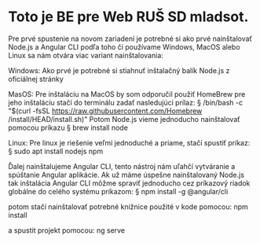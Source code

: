 # Toto je BE pre Web RUŠ SD mladsot. 

Pre prvé spustenie na novom zariadení je potrebné si ako prvé nainštalovať Node.js a Angular CLI podľa toho či používame Windows, MacOS alebo Linux sa nám otvára viac variant nainštalovania:

Windows:
Ako prvé je potrebné si stiahnuť inštalačný balík Node.js z oficiálnej stránky

MasOS: 
Pre inštaláciu na MacOS by som odporučil použiť HomeBrew pre jeho inštaláciu stačí do terminálu zadať nasledujúci prílaz:
§ /bin/bash -c "$(curl -fsSL https://raw.githubusercontent.com/Homebrew /install/HEAD/install.sh)"
Potom Node.js vieme jednoducho nainštalovať pomocou príkazu § brew install node

Linux:
Pre linux je riešenie veľmi jednoduché a priame, stačí spustiť príkaz: § sudo apt install nodejs npm

Ďalej nainštalujeme Angular CLI, tento nástroj nám uľahčí vytváranie a spúštanie Angular aplikácie. Ak už máme úspešne nainštalovaný Node.js tak inštalácia Angular CLI môžme spraviť jednoducho cez príkazový riadok globálne do celého systému príkazom:
§ npm install -g @angular/cli

potom stačí nainštalovať potrebné knižnice použité v kode pomocou:
npm install

a spustit projekt pomocou: 
ng serve
